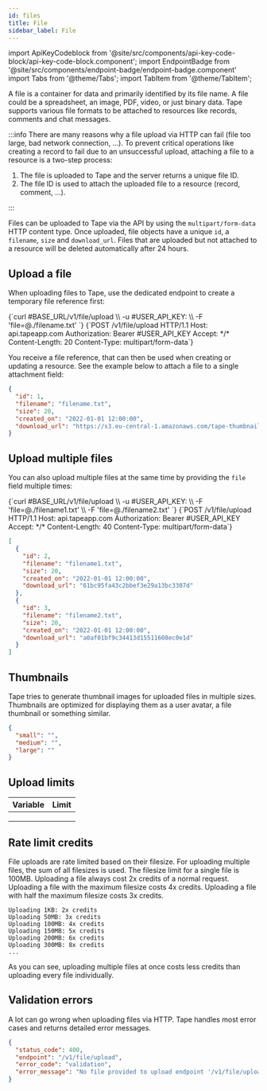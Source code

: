 ```yaml
---
id: files
title: File
sidebar_label: File
---
```


import ApiKeyCodeblock from '@site/src/components/api-key-code-block/api-key-code-block.component';
import EndpointBadge from '@site/src/components/endpoint-badge/endpoint-badge.component'
import Tabs from '@theme/Tabs';
import TabItem from '@theme/TabItem';

A file is a container for data and primarily identified by its file name. A file could be a spreadsheet, an image, PDF, video, or just binary data. Tape supports various file formats to be attached to resources like records, comments and chat messages.

:::info
There are many reasons why a file upload via HTTP can fail (file too large, bad network connection, ...). To prevent critical operations like creating a record to fail due to an unsuccessful upload, attaching a file to a resource is a two-step process:

1. The file is uploaded to Tape and the server returns a unique file ID.
2. The file ID is used to attach the uploaded file to a resource (record, comment, ...).

:::

Files can be uploaded to Tape via the API by using the `multipart/form-data` HTTP content type. Once uploaded, file objects have a unique `id`, a `filename`, `size` and `download_url`.
Files that are uploaded but not attached to a resource will be deleted automatically after 24 hours.

## Upload a file

<EndpointBadge method="POST" url="https://api.tapeapp.com/v1/file/upload" />

When uploading files to Tape, use the dedicated endpoint to create a temporary file reference first:

<Tabs>
<TabItem value="curl" label="cURL">
<ApiKeyCodeblock language="shell">
{`curl #BASE_URL/v1/file/upload \\
  -u #USER_API_KEY: \\
  -F 'file=@./filename.txt'
`}
</ApiKeyCodeblock>
</TabItem>

<TabItem value="http" label="HTTP">
<ApiKeyCodeblock language="http">
{`POST /v1/file/upload HTTP/1.1
Host: api.tapeapp.com
Authorization: Bearer #USER_API_KEY
Accept: */*
Content-Length: 20
Content-Type: multipart/form-data`}
</ApiKeyCodeblock>
</TabItem>
</Tabs>

You receive a file reference, that can then be used when creating or updating a resource. See the example below to attach a file to a single attachment field:

```json
{
  "id": 1,
  "filename": "filename.txt",
  "size": 20,
  "created_on": "2022-01-01 12:00:00",
  "download_url": "https://s3.eu-central-1.amazonaws.com/tape-thumbnails/d8f205f4daaced0f3f714b5ebb76ad"
}
```

## Upload multiple files

<EndpointBadge method="POST" url="https://api.tapeapp.com/v1/file/upload" />

You can also upload multiple files at the same time by providing the `file` field multiple times:

<Tabs>
<TabItem value="curl" label="cURL">
<ApiKeyCodeblock language="shell">
{`curl #BASE_URL/v1/file/upload \\
  -u #USER_API_KEY: \\
  -F 'file=@./filename1.txt' \\
  -F 'file=@./filename2.txt'
`}
</ApiKeyCodeblock>
</TabItem>

<TabItem value="http" label="HTTP">
<ApiKeyCodeblock language="http">
{`POST /v1/file/upload HTTP/1.1
Host: api.tapeapp.com
Authorization: Bearer #USER_API_KEY
Accept: */*
Content-Length: 40
Content-Type: multipart/form-data`}
</ApiKeyCodeblock>
</TabItem>
</Tabs>

```json
[
  {
    "id": 2,
    "filename": "filename1.txt",
    "size": 20,
    "created_on": "2022-01-01 12:00:00",
    "download_url": "61bc95fa43c2bbef3e29a13bc3307d"
  },
  {
    "id": 3,
    "filename": "filename2.txt",
    "size": 20,
    "created_on": "2022-01-01 12:00:00",
    "download_url": "a0af01bf9c34413d15511608ec0e1d"
  }
]
```

## Thumbnails

Tape tries to generate thumbnail images for uploaded files in multiple sizes. Thumbnails are optimized for displaying them as a user avatar, a file thumbnail or something similar.

```json
{
  "small": "",
  "medium": "",
  "large": ""
}
```

## Upload limits

| Variable | Limit |
| :------- | :---- |
|          |       |
|          |       |
|          |       |

## Rate limit credits

File uploads are rate limited based on their filesize. For uploading multiple files, the sum of all filesizes is used. The filesize limit for a single file is 100MB. Uploading a file always cost 2x credits of a normal request. Uploading a file with the maximum filesize costs 4x credits. Uploading a file with half the maximum filesize costs 3x credits.

```
Uploading 1KB: 2x credits
Uploading 50MB: 3x credits
Uploading 100MB: 4x credits
Uploading 150MB: 5x credits
Uploading 200MB: 6x credits
Uploading 300MB: 8x credits
...
```

As you can see, uploading multiple files at once costs less credits than uploading every file individually.

## Validation errors

A lot can go wrong when uploading files via HTTP. Tape handles most error cases and returns detailed error messages.

```json title="No file provided validation error"
{
  "status_code": 400,
  "endpoint": "/v1/file/upload",
  "error_code": "validation",
  "error_message": "No file provided to upload endpoint '/v1/file/upload/' via multipart/form-data name: 'file'"
}
```
